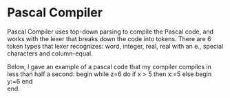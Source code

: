 # Pascal Compiler

Pascal Compiler uses top-down parsing to compile the Pascal code, and works with the lexer that breaks down the code into tokens. There are 6 token types that lexer recognizes: word, integer, real, real with an e., special characters and column-equal.

Below, I gave an example of a pascal code that my compiler compiles in less than half a second:
begin
    while z=6 do
       if x > 5 then
          x:=5
       else
           begin
          	y:=6
            end   
end.
